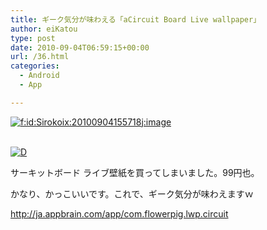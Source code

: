 ```yaml
---
title: ギーク気分が味わえる「aCircuit Board Live wallpaper」
author: eiKatou
type: post
date: 2010-09-04T06:59:15+00:00
url: /36.html
categories:
  - Android
  - App

---
```

<div class="section">
  <p>
    <a href="http://f.hatena.ne.jp/Sirokoix/20100904155718" class="hatena-fotolife" target="_blank"><img src="http://cdn-ak.f.st-hatena.com/images/fotolife/S/Sirokoix/20100904/20100904155718.jpg" alt="f:id:Sirokoix:20100904155718j:image" title="f:id:Sirokoix:20100904155718j:image" class="hatena-fotolife" /></a>
  </p>
  
  <p>
    <br /> <a href="http://d.hatena.ne.jp/video/youtube/uBoiS1NBf_M" alt="この動画を含む日記"><img src="http://d.hatena.ne.jp/images/d_entry.gif" alt="D" border="0" style="vertical-align: bottom;" title="この動画を含む日記" /></a>
  </p>
  
  <p>
    サーキットボード ライブ壁紙を買ってしまいました。99円也。
  </p>
  
  <p>
    かなり、かっこいいです。これで、ギーク気分が味わえますｗ
  </p>
  
  <p>
    <a href="http://ja.appbrain.com/app/com.flowerpig.lwp.circuit" target="_blank">http://ja.appbrain.com/app/com.flowerpig.lwp.circuit</a>
  </p>
</div>
